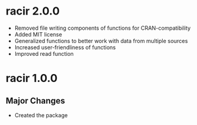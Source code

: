 # racir 2.0.0

- Removed file writing components of functions for CRAN-compatibility
- Added MIT license
- Generalized functions to better work with data from multiple sources
- Increased user-friendliness of functions
- Improved read function

# racir 1.0.0

## Major Changes

- Created the package
